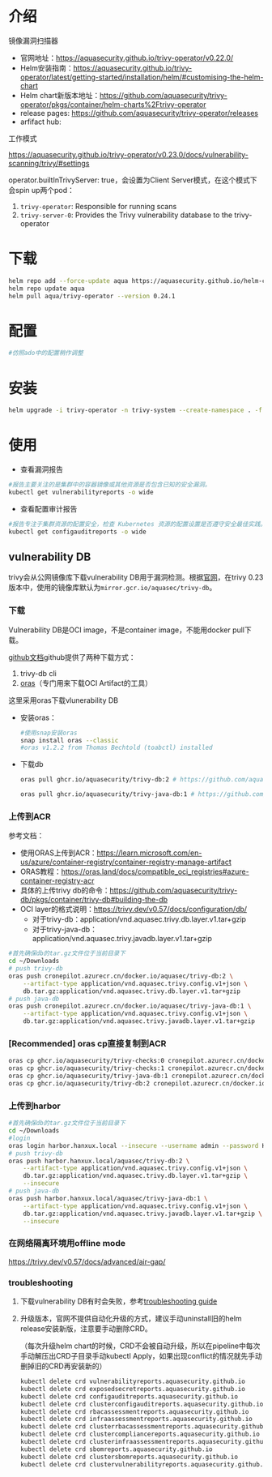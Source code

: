 # 介绍

镜像漏洞扫描器

- 官网地址：https://aquasecurity.github.io/trivy-operator/v0.22.0/
- Helm安装指南：https://aquasecurity.github.io/trivy-operator/latest/getting-started/installation/helm/#customising-the-helm-chart
- Helm chart新版本地址：https://github.com/aquasecurity/trivy-operator/pkgs/container/helm-charts%2Ftrivy-operator
- release pages: https://github.com/aquasecurity/trivy-operator/releases
- arfifact hub: 

工作模式

https://aquasecurity.github.io/trivy-operator/v0.23.0/docs/vulnerability-scanning/trivy/#settings

operator.builtInTrivyServer: true，会设置为Client Server模式，在这个模式下会spin up两个pod：

1. `trivy-operator`: Responsible for running scans
2. `trivy-server-0`: Provides the Trivy vulnerability database to the trivy-operator

# 下载

~~~sh
helm repo add --force-update aqua https://aquasecurity.github.io/helm-charts
helm repo update aqua
helm pull aqua/trivy-operator --version 0.24.1
~~~

# 配置

~~~yaml
#仿照ado中的配置稍作调整
~~~

# 安装

~~~sh
helm upgrade -i trivy-operator -n trivy-system --create-namespace . -f values.yaml
~~~

# 使用

- 查看漏洞报告

~~~sh
#报告主要关注的是集群中的容器镜像或其他资源是否包含已知的安全漏洞。
kubectl get vulnerabilityreports -o wide
~~~

- 查看配置审计报告

~~~sh
#报告专注于集群资源的配置安全，检查 Kubernetes 资源的配置设置是否遵守安全最佳实践。
kubectl get configauditreports -o wide
~~~

## vulnerability DB

trivy会从公网镜像库下载vulnerability DB用于漏洞检测。根据[官网](https://aquasecurity.github.io/trivy-operator/v0.23.0/docs/vulnerability-scanning/trivy/#settings)，在trivy 0.23版本中，使用的镜像库默认为`mirror.gcr.io/aquasec/trivy-db`。

### 下载

Vulnerability DB是OCI image，不是container image，不能用docker pull下载。

[github文档](https://github.com/aquasecurity/trivy-db/pkgs/container/trivy-db#download-the-vulnerability-database)github提供了两种下载方式：

1. trivy-db cli
2. [oras](https://oras.land/docs/installation)（专门用来下载OCI Artifact的工具）

这里采用oras下载vlunerability DB

- 安装oras：

  ~~~sh
  #使用snap安装oras
  snap install oras --classic
  #oras v1.2.2 from Thomas Bechtold (toabctl) installed
  ~~~

- 下载db

  ~~~sh
  oras pull ghcr.io/aquasecurity/trivy-db:2 # https://github.com/aquasecurity/trivy-db/pkgs/container/trivy-db#building-the-db
  
  oras pull ghcr.io/aquasecurity/trivy-java-db:1 # https://github.com/aquasecurity/trivy-java-db
  ~~~

### 上传到ACR

参考文档：

- 使用ORAS上传到ACR：https://learn.microsoft.com/en-us/azure/container-registry/container-registry-manage-artifact
- ORAS教程：https://oras.land/docs/compatible_oci_registries#azure-container-registry-acr
- 具体的上传trivy db的命令：https://github.com/aquasecurity/trivy-db/pkgs/container/trivy-db#building-the-db
- OCI layer的格式说明：https://trivy.dev/v0.57/docs/configuration/db/
  - 对于trivy-db：application/vnd.aquasec.trivy.db.layer.v1.tar+gzip
  - 对于trivy-java-db：application/vnd.aquasec.trivy.javadb.layer.v1.tar+gzip


~~~sh
#首先确保db的tar.gz文件位于当前目录下
cd ~/Downloads
# push trivy-db
oras push cronepilot.azurecr.cn/docker.io/aquasec/trivy-db:2 \
    --artifact-type application/vnd.aquasec.trivy.config.v1+json \
    db.tar.gz:application/vnd.aquasec.trivy.db.layer.v1.tar+gzip
# push java-db
oras push cronepilot.azurecr.cn/docker.io/aquasec/trivy-java-db:1 \
    --artifact-type application/vnd.aquasec.trivy.config.v1+json \
    db.tar.gz:application/vnd.aquasec.trivy.javadb.layer.v1.tar+gzip
~~~

### [Recommended] oras cp直接复制到ACR

~~~sh
oras cp ghcr.io/aquasecurity/trivy-checks:0 cronepilot.azurecr.cn/docker.io/aquasec/trivy-checks:0 # https://github.com/aquasecurity/trivy-checks/pkgs/container/trivy-checks
oras cp ghcr.io/aquasecurity/trivy-checks:1 cronepilot.azurecr.cn/docker.io/aquasec/trivy-checks:1
oras cp ghcr.io/aquasecurity/trivy-java-db:1 cronepilot.azurecr.cn/docker.io/aquasec/trivy-java-db:1
oras cp ghcr.io/aquasecurity/trivy-db:2 cronepilot.azurecr.cn/docker.io/aquasec/trivy-db:2
~~~

### 上传到harbor

~~~sh
#首先确保db的tar.gz文件位于当前目录下
cd ~/Downloads
#login
oras login harbor.hanxux.local --insecure --username admin --password Harbor12345
# push trivy-db
oras push harbor.hanxux.local/aquasec/trivy-db:2 \
    --artifact-type application/vnd.aquasec.trivy.config.v1+json \
    db.tar.gz:application/vnd.aquasec.trivy.db.layer.v1.tar+gzip \
    --insecure
# push java-db
oras push harbor.hanxux.local/aquasec/trivy-java-db:1 \
    --artifact-type application/vnd.aquasec.trivy.config.v1+json \
    db.tar.gz:application/vnd.aquasec.trivy.javadb.layer.v1.tar+gzip \
    --insecure
~~~

### 在网络隔离环境用offline mode

https://trivy.dev/v0.57/docs/advanced/air-gap/

### troubleshooting

1. 下载vulnerability DB有时会失败，参考[troubleshooting guide](https://trivy.dev/v0.57/docs/references/troubleshooting/#db)


2. 升级版本，官网不提供自动化升级的方式，建议手动uninstall旧的helm release安装新版，注意要手动删除CRD。

   （每次升级helm chart的时候，CRD不会被自动升级，所以在pipeline中每次手动解压出CRD子目录手动kubectl Apply，如果出现conflict的情况就先手动删掉旧的CRD再安装新的）

   ~~~sh
   kubectl delete crd vulnerabilityreports.aquasecurity.github.io 
   kubectl delete crd exposedsecretreports.aquasecurity.github.io
   kubectl delete crd configauditreports.aquasecurity.github.io
   kubectl delete crd clusterconfigauditreports.aquasecurity.github.io
   kubectl delete crd rbacassessmentreports.aquasecurity.github.io
   kubectl delete crd infraassessmentreports.aquasecurity.github.io
   kubectl delete crd clusterrbacassessmentreports.aquasecurity.github.io
   kubectl delete crd clustercompliancereports.aquasecurity.github.io
   kubectl delete crd clusterinfraassessmentreports.aquasecurity.github.io
   kubectl delete crd sbomreports.aquasecurity.github.io
   kubectl delete crd clustersbomreports.aquasecurity.github.io
   kubectl delete crd clustervulnerabilityreports.aquasecurity.github.io
   ~~~

   

